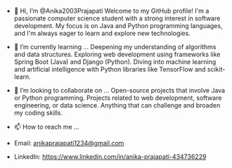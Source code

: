 - 👋 Hi, I’m @Anika2003Prajapati Welcome to my GitHub profile!
 I'm a passionate computer science student with a strong interest in software development.
 My focus is on Java and Python programming languages, and I'm always eager to learn and explore new technologies.
  
- 🌱 I’m currently learning ...
 Deepening my understanding of algorithms and data structures.
 Exploring web development using frameworks like Spring Boot (Java) and Django (Python).
 Diving into machine learning and artificial intelligence with Python libraries like TensorFlow and scikit-learn.
  
- 💞️ I’m looking to collaborate on ...
 Open-source projects that involve Java or Python programming.
 Projects related to web development, software engineering, or data science.
 Anything that can challenge and broaden my coding skills.
  
- 📫 How to reach me ...
- Email: anikaprajapati1234@gmail.com
- LinkedIn: https://www.linkedin.com/in/anika-prajapati-434736229

<!---
Anika2003Prajapati/Anika2003Prajapati is a ✨ special ✨ repository because its `README.md` (this file) appears on your GitHub profile.
You can click the Preview link to take a look at your changes.
--->
